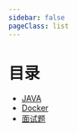 ```yaml
---
sidebar: false
pageClass: list
---
```

# 目录
- [JAVA](../note/java/springcloud/README.md)
- [Docker](../note/docker/README.md)
- [面试题](../note/iq/README.md)